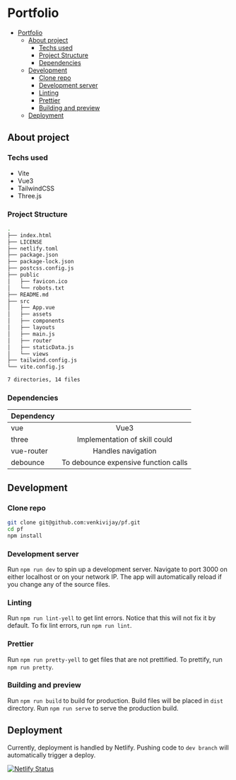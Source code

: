 # Portfolio

- [Portfolio](#portfolio)
  - [About project](#about-project)
    - [Techs used](#techs-used)
    - [Project Structure](#project-structure)
    - [Dependencies](#dependencies)
  - [Development](#development)
    - [Clone repo](#clone-repo)
    - [Development server](#development-server)
    - [Linting](#linting)
    - [Prettier](#prettier)
    - [Building and preview](#building-and-preview)
  - [Deployment](#deployment)

## About project

### Techs used

- Vite
- Vue3
- TailwindCSS
- Three.js

### Project Structure

```bash
.
├── index.html
├── LICENSE
├── netlify.toml
├── package.json
├── package-lock.json
├── postcss.config.js
├── public
│   ├── favicon.ico
│   └── robots.txt
├── README.md
├── src
│   ├── App.vue
│   ├── assets
│   ├── components
│   ├── layouts
│   ├── main.js
│   ├── router
│   ├── staticData.js
│   └── views
├── tailwind.config.js
└── vite.config.js

7 directories, 14 files
```

### Dependencies

| Dependency |                                      |
| :--------- | :----------------------------------: |
| vue        |                 Vue3                 |
| three      |    Implementation of skill could     |
| vue-router |          Handles navigation          |
| debounce   | To debounce expensive function calls |

## Development

### Clone repo

```bash
git clone git@github.com:venkivijay/pf.git
cd pf
npm install
```

### Development server

Run `npm run dev` to spin up a development server. Navigate to port 3000 on either localhost or on your network IP. The app will automatically reload if you change any of the source files.

### Linting

Run `npm run lint-yell` to get lint errors. Notice that this will not fix it by default. To fix lint errors, run `npm run lint`.

### Prettier

Run `npm run pretty-yell` to get files that are not prettified. To prettify, run `npm run pretty`.

### Building and preview

Run `npm run build` to build for production. Build files will be placed in `dist` directory. Run `npm run serve` to serve the production build.

## Deployment

Currently, deployment is handled by Netlify. Pushing code to `dev branch` will automatically trigger a deploy.

[![Netlify Status](https://api.netlify.com/api/v1/badges/bd039447-bb78-4d60-bcbb-a9a30fbb51c4/deploy-status)](https://app.netlify.com/sites/dev-portfolio-venkivijay/deploys)
